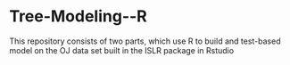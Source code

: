 # Tree-Modeling--R

This repository consists of two parts, which use R to build and test-based model on the OJ data set built in the ISLR package in Rstudio  
